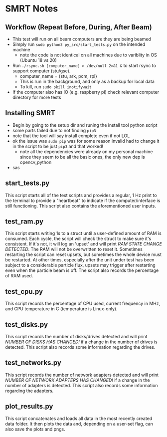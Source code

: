# SMRT Notes

## Workflow (Repeat Before, During, After Beam)

- This test will run on all beam computers are they are being beamed
- Simply run `sudo python3 py_src/start_tests.py` on the intended machine
  - note the code is not identical on all machines due to variblity in OS (Ubuntu 18 vs 20)
- Run `./rsync.sh [computer_name] > /dev/null 2>&1 &` to start rsync to support computer (stu/gse).
  - computer_name = {stu, ark, pcm, rpi}
  - This is run in the background, and only as a backup for local data
  - To kill, run `sudo pkill inotifywait`
- If the computer also has IO (e.g. raspberry pi) check relevant computer directory for more tests

## Installing SMRT

- Begin by going to the setup dir and runing the install tool python script
- some parts failed due to not finding `pip3`
- note that the tool will say install complete even if not LOL
- ok the issue was `sudo pip` was for some reason invalid had to change it in the script to be just `pip3` and that worked!
  - note all the dependencies were already on my personal machine since they seem to be all the basic ones, the only new dep is opencv_python
- sas

## start_tests.py

This script starts all of the test scripts and provides a regular, 1 Hz print to the terminal to provide a "heartbeat" to indicate if the computer/interface is still functioning. This script also contains the aforementioned user inputs.

## test_ram.py

This script starts writing 1s to a struct until a user-defined amount of RAM is consumed. Each cycle, the script will check the struct to make sure it's consistent. If it's not, it will log an 'upset' and will print _RAM STATE CHANGE DETECTED_. The RAM will not be overwritten to reset it. Sometimes restarting the script can reset upsets, but sometimes the whole device must be restarted. At other times, especially after the unit under test has been subject to a considerable particle flux, upsets may trigger after restarting even when the particle beam is off. The script also records the percentage of RAM used.

## test_cpu.py

This script records the percentage of CPU used, current frequency in MHz, and CPU temperature in C (temperature is Linux-only).

## test_disks.py

This script records the number of disks/drives detected and will print _NUMBER OF DISKS HAS CHANGED!_ if a change in the number of drives is detected. This script also records some information regarding the drives.

## test_networks.py

This script records the number of network adapters detected and will print _NUMBER OF NETWORK ADAPTERS HAS CHANGED!_ if a change in the number of adapters is detected. This script also records some information regarding the adapters.

## plot_results.py

This script concatenates and loads all data in the most recently created data folder. It then plots the data and, depending on a user-set flag, can also save the plots and pngs.
